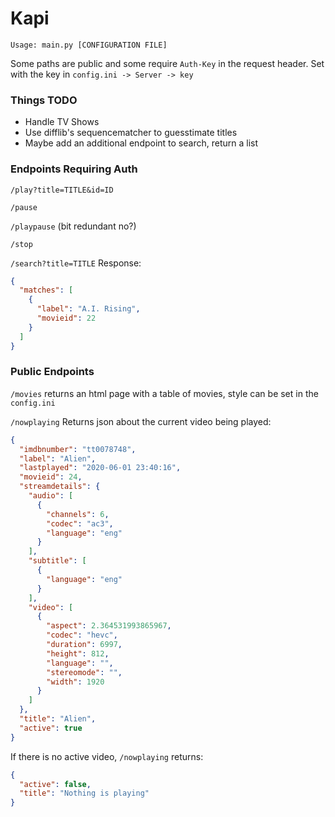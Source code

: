 # Kapi
`Usage: main.py [CONFIGURATION FILE]`

Some paths are public and some require `Auth-Key` in the request header. Set with the key in `config.ini -> Server -> key`

### Things TODO
- Handle TV Shows
- Use difflib's sequencematcher to guesstimate titles
- Maybe add an additional endpoint to search, return a list

### Endpoints Requiring Auth
`/play?title=TITLE&id=ID`

`/pause`

`/playpause` (bit redundant no?)

`/stop`

`/search?title=TITLE` Response:
```json
{
  "matches": [
    {
      "label": "A.I. Rising",
      "movieid": 22
    }
  ]
}
```

### Public Endpoints
`/movies` returns an html page with a table of movies, style can be set in the `config.ini`

`/nowplaying` Returns json about the current video being played:
```json
{
  "imdbnumber": "tt0078748",
  "label": "Alien",
  "lastplayed": "2020-06-01 23:40:16",
  "movieid": 24,
  "streamdetails": {
    "audio": [
      {
        "channels": 6,
        "codec": "ac3",
        "language": "eng"
      }
    ],
    "subtitle": [
      {
        "language": "eng"
      }
    ],
    "video": [
      {
        "aspect": 2.364531993865967,
        "codec": "hevc",
        "duration": 6997,
        "height": 812,
        "language": "",
        "stereomode": "",
        "width": 1920
      }
    ]
  },
  "title": "Alien",
  "active": true
}
```
If there is no active video, `/nowplaying` returns:
```json
{
  "active": false,
  "title": "Nothing is playing"
}
```
